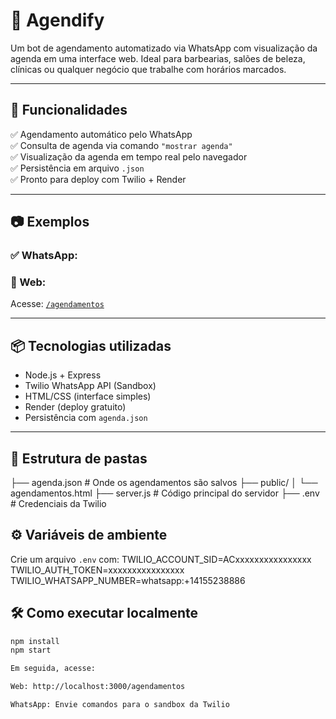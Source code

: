 # 💈 Agendify

Um bot de agendamento automatizado via WhatsApp com visualização da agenda em uma interface web. Ideal para barbearias, salões de beleza, clínicas ou qualquer negócio que trabalhe com horários marcados.

---

## 🚀 Funcionalidades

✅ Agendamento automático pelo WhatsApp  
✅ Consulta de agenda via comando `"mostrar agenda"`  
✅ Visualização da agenda em tempo real pelo navegador  
✅ Persistência em arquivo `.json`  
✅ Pronto para deploy com Twilio + Render  

---

## 📷 Exemplos

### ✅ WhatsApp:

### 🔗 Web:
Acesse: [`/agendamentos`](http://localhost:3000/agendamentos)

---

## 📦 Tecnologias utilizadas

- Node.js + Express
- Twilio WhatsApp API (Sandbox)
- HTML/CSS (interface simples)
- Render (deploy gratuito)
- Persistência com `agenda.json`

---

## 📁 Estrutura de pastas
├── agenda.json # Onde os agendamentos são salvos
├── public/
│ └── agendamentos.html
├── server.js # Código principal do servidor
├── .env # Credenciais da Twilio

## ⚙️ Variáveis de ambiente
Crie um arquivo `.env` com:
TWILIO_ACCOUNT_SID=ACxxxxxxxxxxxxxxxx
TWILIO_AUTH_TOKEN=xxxxxxxxxxxxxxxx
TWILIO_WHATSAPP_NUMBER=whatsapp:+14155238886

## 🛠️ Como executar localmente

```bash
npm install
npm start

Em seguida, acesse:

Web: http://localhost:3000/agendamentos

WhatsApp: Envie comandos para o sandbox da Twilio
